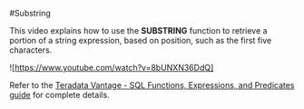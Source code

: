 #Substring

This video explains how to use the **SUBSTRING** function to retrieve a portion of a string expression, based on position, such as the first five characters.


![https://www.youtube.com/watch?v=8bUNXN36DdQ]

Refer to the [Teradata Vantage - SQL Functions, Expressions, and Predicates guide](https://docs.teradata.com/search/documents?query=Teradata+Vantage%25E2%2584%25A2+-+SQL+Functions%252C+Expressions%252C+and+Predicates&sort=last_update&virtual-field=title_only&content-lang=) for complete details.